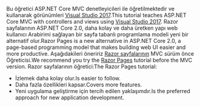 <span data-ttu-id="a2eda-101">Bu öğretici ASP.NET Core MVC denetleyicileri ile öğretilmektedir ve kullanarak görünümleri [Visual Studio 2017](https://www.visualstudio.com/).</span><span class="sxs-lookup"><span data-stu-id="a2eda-101">This tutorial teaches ASP.NET Core MVC with controllers and views using [Visual Studio 2017](https://www.visualstudio.com/).</span></span> <span data-ttu-id="a2eda-102">Razor sayfalarının ASP.NET Core 2.0, daha kolay ve daha üretken yapı web kullanıcı Arabirimi sağlayan bir sayfa tabanlı programlama modeli yeni bir alternatif olur.</span><span class="sxs-lookup"><span data-stu-id="a2eda-102">Razor Pages is a new alternative in ASP.NET Core 2.0, a page-based programming model that makes building web UI easier and more productive.</span></span> <span data-ttu-id="a2eda-103">Aşağıdakileri öneririz [Razor sayfalarının](xref:mvc/razor-pages/index) MVC sürüm önce Öğreticisi.</span><span class="sxs-lookup"><span data-stu-id="a2eda-103">We recommend you try the [Razor Pages](xref:mvc/razor-pages/index) tutorial before the MVC version.</span></span> <span data-ttu-id="a2eda-104">Razor sayfalarının öğretici:</span><span class="sxs-lookup"><span data-stu-id="a2eda-104">The Razor Pages tutorial:</span></span>

* <span data-ttu-id="a2eda-105">İzlemek daha kolay olur.</span><span class="sxs-lookup"><span data-stu-id="a2eda-105">Is easier to follow.</span></span>
* <span data-ttu-id="a2eda-106">Daha fazla özellikleri kapsar.</span><span class="sxs-lookup"><span data-stu-id="a2eda-106">Covers more features.</span></span>
* <span data-ttu-id="a2eda-107">Yeni uygulama geliştirme için tercih edilen yaklaşımdır.</span><span class="sxs-lookup"><span data-stu-id="a2eda-107">Is the preferred approach for new application development.</span></span>